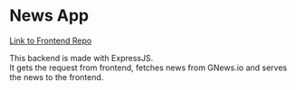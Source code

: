 # News App

[Link to Frontend Repo](https://github.com/PRATAP-KUMAR/news-app-front-end)

This backend is made with ExpressJS.  
It gets the request from frontend, fetches news from GNews.io and serves the news to the frontend.

